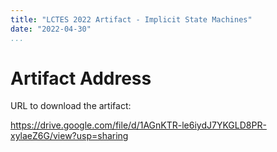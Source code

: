 ```yaml
---
title: "LCTES 2022 Artifact - Implicit State Machines"
date: "2022-04-30"
...
```


# Artifact Address

URL to download the artifact:

https://drive.google.com/file/d/1AGnKTR-le6iydJ7YKGLD8PR-xylaeZ6G/view?usp=sharing

